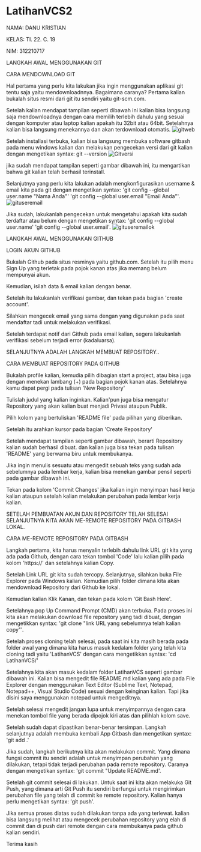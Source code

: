 # LatihanVCS2 

NAMA: DANU KRISTIAN

KELAS: TI. 22. C. 19

NIM: 312210717

LANGKAH AWAL MENGGUNAKAN GIT

CARA MENDOWNLOAD GIT

Hal pertama yang perlu kita lakukan jika ingin menggunakan aplikasi git tentu saja yaitu mendownloadnnya. Bagaimana caranya? Pertama kalian bukalah situs resmi dari git itu sendiri yaitu git-scm.com.

Setelah kalian mendapat tampilan seperti dibawah ini kalian bisa langsung saja mendownloadnya dengan cara memilih terlebih dahulu yang sesuai dengan komputer atau laptop kalian apakah itu 32bit atau 64bit. Setelahnya kalian bisa langsung menekannya dan akan terdownload otomatis.
![gitweb](https://user-images.githubusercontent.com/123892320/215346530-23bd9c7b-3ff5-44de-8f8f-b3a4ba7db106.JPG)


Setelah installasi terbuka, kalian bisa langsung membuka software gitbash pada menu windows kalian dan melakukan pengecekan versi dari git kalian dengan mengetikan syntax: git --version
![Gitversi](https://user-images.githubusercontent.com/123892320/215346764-bb470043-bc12-4869-b4c3-c7b2503d86b5.JPG)


jika sudah mendapat tampilan seperti gambar dibawah ini, itu mengartikan bahwa git kalian telah berhasil terinstall.

Selanjutnya yang perlu kita lakukan adalah mengkonfigurasikan username & email kita pada git dengan mengetikan syntax: 'git config --global user.name "Nama Anda"' 'git config --global user.email "Email Anda"'. 
![gituseremail](https://user-images.githubusercontent.com/123892320/215346807-f7eabdc9-d812-4686-a217-5f4cdf73ced2.JPG)


Jika sudah, lakukanlah pengecekan untuk mengetahui apakah kita sudah terdaftar atau belum dengan mengetikan syntax: 'git config --global user.name' 'git config --global user.email'. 
![gituseremailok](https://user-images.githubusercontent.com/123892320/215346823-8e97e72f-d836-41ba-863e-b6648a228152.JPG)


LANGKAH AWAL MENGGUNAKAN GITHUB

LOGIN AKUN GITHUB

Bukalah Github pada situs resminya yaitu github.com. Setelah itu pilih menu Sign Up yang terletak pada pojok kanan atas jika memang belum mempunyai akun.

Kemudian, isilah data & email kalian dengan benar.

Setelah itu lakukanlah verifikasi gambar, dan tekan pada bagian 'create account'.

Silahkan mengecek email yang sama dengan yang digunakan pada saat mendaftar tadi untuk melakukan verifikasi.

Setelah terdapat notif dari Github pada email kalian, segera lakukanlah verifikasi sebelum terjadi error (kadaluarsa).

SELANJUTNYA ADALAH LANGKAH MEMBUAT REPOSITORY..

CARA MEMBUAT REPOSITORY PADA GITHUB

Bukalah profile kalian, kemudia pilih dibagian start a project, atau bisa juga dengan menekan lambang (+) pada bagian pojok kanan atas.
Setelahnya kamu dapat pergi pada tulisan 'New Repository'

Tulislah judul yang kalian inginkan. Kalian'pun juga bisa mengatur Repository yang akan kalian buat menjadi Privasi ataupun Publik.

Pilih kolom yang bertuliskan 'README file' pada pilihan yang diberikan.

Setelah itu arahkan kursor pada bagian 'Create Repository'

Setelah mendapat tampilan seperti gambar dibawah, berarti Repository kalian sudah berhasil dibuat. dan kalian juga bisa tekan pada tulisan 'README' yang berwarna biru untuk membukanya.

Jika ingin menulis sesuatu atau mengedit sebuah teks yang sudah ada sebelumnya pada lembar kerja, kalian bisa menekan gambar pensil seperti pada gambar dibawah ini.

Tekan pada kolom 'Commit Changes' jika kalian ingin menyimpan hasil kerja kalian ataupun setelah kalian melakukan perubahan pada lembar kerja kalian.

SETELAH PEMBUATAN AKUN DAN REPOSITORY TELAH SELESAI SELANJUTNYA KITA AKAN ME-REMOTE REPOSITORY PADA GITBASH LOKAL.

CARA ME-REMOTE REPOSITORY PADA GITBASH

Langkah pertama, kita harus menyalin terlebih dahulu link URL git kita yang ada pada Github, dengan cara tekan tombol 'Code' lalu kalian pilih pada kolom 'https://' dan setelahnya kalian Copy.

Setelah Link URL git kita sudah tercopy. Selanjutnya, silahkan buka File Explorer pada Windows kalian. Kemudian pilih folder dimana kita akan mendownload Repository dari Github ke lokal.

Kemudian kalian Klik Kanan, dan tekan pada kolom 'Git Bash Here'.

Setelahnya pop Up Command Prompt (CMD) akan terbuka. Pada proses ini kita akan melakukan download file repository yang tadi dibuat, dengan mengetikkan syntax: 'git clone "link URL yang sebelumnya telah kalian copy"'.


Setelah proses cloning telah selesai, pada saat ini kita masih berada pada folder awal yang dimana kita harus masuk kedalam folder yang telah kita cloning tadi yaitu 'LatihanVCS' dengan cara mengetikkan syntax: 'cd LatihanVCS/'

Setelahnya kita akan masuk kedalam folder LatihanVCS seperti gambar dibawah ini. Kalian bisa mengedit file README.md kalian yang ada pada File Explorer dengan menggunakan Text Editor (Sublime Text, Notepad, Notepad++, Visual Studio Code) sesuai dengan keinginan kalian. Tapi jika disini saya menggunakan notepad untuk mengeditnya.

Setelah selesai mengedit jangan lupa untuk menyimpannya dengan cara menekan tombol file yang berada dipojok kiri atas dan pilihlah kolom save.

Setelah sudah dapat dipastikan benar-benar tersimpan. Langkah selanjutnya adalah membuka kembali App Gitbash dan mengetikan syntax: 'git add .'

Jika sudah, langkah berikutnya kita akan melakukan commit. Yang dimana fungsi commit itu sendiri adalah untuk menyimpan perubahan yang dilakukan, tetapi tidak terjadi perubahan pada remote repository. Caranya dengan mengetikan syntax: 'git commit "Update README.md'.

Setelah git commit selesai di lakukan. Untuk saat ini kita akan melakuka Git Push, yang dimana arti Git Push itu sendiri berfungsi untuk mengirimkan perubahan file yang telah di commit ke remote repository. Kalian hanya perlu mengetikan syntax: 'git push'.

Jika semua proses diatas sudah dilakukan tanpa ada yang terlewat. kalian bisa langsung melihat atau mengecek perubahan repository yang elah di commit dan di push dari remote dengan cara membukanya pada github kalian sendiri.

Terima kasih
